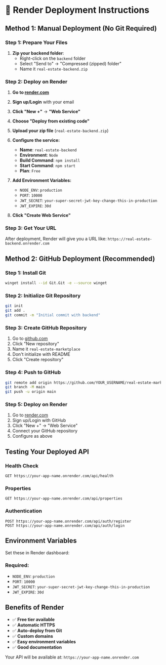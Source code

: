 # 🚀 Render Deployment Instructions

## Method 1: Manual Deployment (No Git Required)

### Step 1: Prepare Your Files
1. **Zip your backend folder**:
   - Right-click on the `backend` folder
   - Select "Send to" → "Compressed (zipped) folder"
   - Name it `real-estate-backend.zip`

### Step 2: Deploy on Render

1. **Go to [render.com](https://render.com)**
2. **Sign up/Login** with your email
3. **Click "New +"** → **"Web Service"**
4. **Choose "Deploy from existing code"**
5. **Upload your zip file** (`real-estate-backend.zip`)
6. **Configure the service:**

   - **Name**: `real-estate-backend`
   - **Environment**: `Node`
   - **Build Command**: `npm install`
   - **Start Command**: `npm start`
   - **Plan**: `Free`

7. **Add Environment Variables:**
   - `NODE_ENV`: `production`
   - `PORT`: `10000`
   - `JWT_SECRET`: `your-super-secret-jwt-key-change-this-in-production`
   - `JWT_EXPIRE`: `30d`

8. **Click "Create Web Service"**

### Step 3: Get Your URL

After deployment, Render will give you a URL like:
`https://real-estate-backend.onrender.com`

## Method 2: GitHub Deployment (Recommended)

### Step 1: Install Git
```bash
winget install --id Git.Git -e --source winget
```

### Step 2: Initialize Git Repository
```bash
git init
git add .
git commit -m "Initial commit with backend"
```

### Step 3: Create GitHub Repository
1. Go to [github.com](https://github.com)
2. Click "New repository"
3. Name it `real-estate-marketplace`
4. Don't initialize with README
5. Click "Create repository"

### Step 4: Push to GitHub
```bash
git remote add origin https://github.com/YOUR_USERNAME/real-estate-marketplace.git
git branch -M main
git push -u origin main
```

### Step 5: Deploy on Render
1. Go to [render.com](https://render.com)
2. Sign up/Login with GitHub
3. Click "New +" → "Web Service"
4. Connect your GitHub repository
5. Configure as above

## Testing Your Deployed API

### Health Check
```
GET https://your-app-name.onrender.com/api/health
```

### Properties
```
GET https://your-app-name.onrender.com/api/properties
```

### Authentication
```
POST https://your-app-name.onrender.com/api/auth/register
POST https://your-app-name.onrender.com/api/auth/login
```

## Environment Variables

Set these in Render dashboard:

### Required:
- `NODE_ENV`: `production`
- `PORT`: `10000`
- `JWT_SECRET`: `your-super-secret-jwt-key-change-this-in-production`
- `JWT_EXPIRE`: `30d`

## Benefits of Render

- ✅ **Free tier available**
- ✅ **Automatic HTTPS**
- ✅ **Auto-deploy from Git**
- ✅ **Custom domains**
- ✅ **Easy environment variables**
- ✅ **Good documentation**

Your API will be available at: `https://your-app-name.onrender.com` 